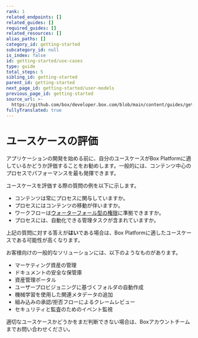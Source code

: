 ```yaml
---
rank: 1
related_endpoints: []
related_guides: []
required_guides: []
related_resources: []
alias_paths: []
category_id: getting-started
subcategory_id: null
is_index: false
id: getting-started/use-cases
type: guide
total_steps: 5
sibling_id: getting-started
parent_id: getting-started
next_page_id: getting-started/user-models
previous_page_id: getting-started
source_url: >-
  https://github.com/box/developer.box.com/blob/main/content/guides/getting-started/use-cases.md
fullyTranslated: true
---
```

# ユースケースの評価

アプリケーションの開発を始める前に、自分のユースケースがBox Platformに適しているかどうか評価することをお勧めします。一般的には、コンテンツ中心のプロセスでパフォーマンスを最も発揮できます。

ユースケースを評価する際の質問の例を以下に示します。

* コンテンツは常にプロセスに関与していますか。
* プロセスにはコンテンツの移動が伴いますか。
* ワークフローは[ウォーターフォール型の権限][waterfall]に準拠できますか。
* プロセスには、自動化できる管理タスクが含まれていますか。

上記の質問に対する答えが**はい**である場合は、Box Platformに適したユースケースである可能性が高くなります。

お客様向けの一般的なソリューションには、以下のようなものがあります。

* マーケティング資産の管理
* ドキュメントの安全な保管庫
* 資産管理ポータル
* ユーザープロビジョニングに基づくフォルダの自動作成
* 機械学習を使用した関連メタデータの追加
* 組み込みの承認/拒否フローによるクレームレビュー
* セキュリティと監査のためのイベント監視

適切なユースケースかどうかをまだ判断できない場合は、Boxアカウントチームまでお問い合わせください。

<!-- i18n-enable localize-links -->

[waterfall]: https://support.box.com/hc/ja/articles/360043697254-フォルダの権限について

<!-- i18n-disable localize-links -->
